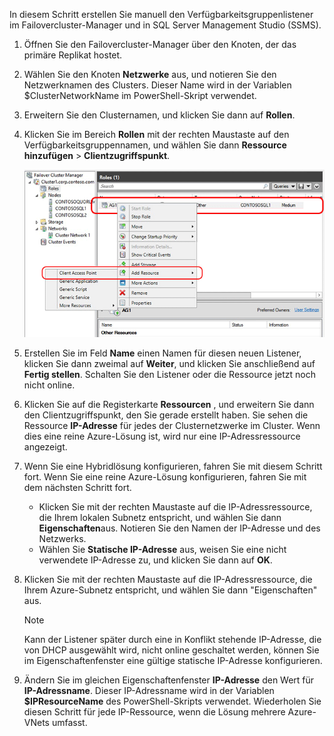 In diesem Schritt erstellen Sie manuell den Verfügbarkeitsgruppenlistener im Failovercluster-Manager und in SQL Server Management Studio (SSMS).

1. Öffnen Sie den Failovercluster-Manager über den Knoten, der das primäre Replikat hostet.
2. Wählen Sie den Knoten **Netzwerke** aus, und notieren Sie den Netzwerknamen des Clusters. Dieser Name wird in der Variablen $ClusterNetworkName im PowerShell-Skript verwendet.
3. Erweitern Sie den Clusternamen, und klicken Sie dann auf **Rollen**.
4. Klicken Sie im Bereich **Rollen** mit der rechten Maustaste auf den Verfügbarkeitsgruppennamen, und wählen Sie dann **Ressource hinzufügen** > **Clientzugriffspunkt**.
   
    ![Hinzufügen eines Clientzugriffspunkts für die Verfügbarkeitsgruppe](./media/virtual-machines-sql-server-configure-alwayson-availability-group-listener/IC678769.gif)
5. Erstellen Sie im Feld **Name** einen Namen für diesen neuen Listener, klicken Sie dann zweimal auf **Weiter**, und klicken Sie anschließend auf **Fertig stellen**. Schalten Sie den Listener oder die Ressource jetzt noch nicht online.
6. Klicken Sie auf die Registerkarte **Ressourcen** , und erweitern Sie dann den Clientzugriffspunkt, den Sie gerade erstellt haben. Sie sehen die Ressource **IP-Adresse** für jedes der Clusternetzwerke im Cluster. Wenn dies eine reine Azure-Lösung ist, wird nur eine IP-Adressressource angezeigt.
7. Wenn Sie eine Hybridlösung konfigurieren, fahren Sie mit diesem Schritt fort. Wenn Sie eine reine Azure-Lösung konfigurieren, fahren Sie mit dem nächsten Schritt fort. 
   
   * Klicken Sie mit der rechten Maustaste auf die IP-Adressressource, die Ihrem lokalen Subnetz entspricht, und wählen Sie dann **Eigenschaften**aus. Notieren Sie den Namen der IP-Adresse und des Netzwerks.
   * Wählen Sie **Statische IP-Adresse** aus, weisen Sie eine nicht verwendete IP-Adresse zu, und klicken Sie dann auf **OK**.
8. Klicken Sie mit der rechten Maustaste auf die IP-Adressressource, die Ihrem Azure-Subnetz entspricht, und wählen Sie dann "Eigenschaften" aus.
   
   > [!NOTE]
   > Kann der Listener später durch eine in Konflikt stehende IP-Adresse, die von DHCP ausgewählt wird, nicht online geschaltet werden, können Sie im Eigenschaftenfenster eine gültige statische IP-Adresse konfigurieren.
   > 
   > 
9. Ändern Sie im gleichen Eigenschaftenfenster **IP-Adresse** den Wert für **IP-Adressname**. Dieser IP-Adressname wird in der Variablen **$IPResourceName** des PowerShell-Skripts verwendet. Wiederholen Sie diesen Schritt für jede IP-Ressource, wenn die Lösung mehrere Azure-VNets umfasst.



<!--HONumber=Nov16_HO3-->


